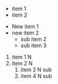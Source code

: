 * item 1
* item 2
- New item 1
- new item 2
  - sub item 2
  - sub item 3

1. item 1 N
2. item 2 N
   1. item 2 N sub
   2. item 4 N sub
